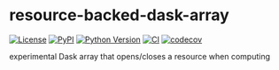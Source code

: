 # resource-backed-dask-array

[![License](https://img.shields.io/pypi/l/resource-backed-dask-array.svg?color=green)](https://github.com/tlambert03/resource-backed-dask-array/raw/main/LICENSE)
[![PyPI](https://img.shields.io/pypi/v/resource-backed-dask-array.svg?color=green)](https://pypi.org/project/resource-backed-dask-array)
[![Python Version](https://img.shields.io/pypi/pyversions/resource-backed-dask-array.svg?color=green)](https://python.org)
[![CI](https://github.com/tlambert03/resource-backed-dask-array/actions/workflows/ci.yml/badge.svg)](https://github.com/tlambert03/resource-backed-dask-array/actions/workflows/ci.yml)
[![codecov](https://codecov.io/gh/tlambert03/resource-backed-dask-array/branch/main/graph/badge.svg)](https://codecov.io/gh/tlambert03/resource-backed-dask-array)

experimental Dask array that opens/closes a resource when computing
